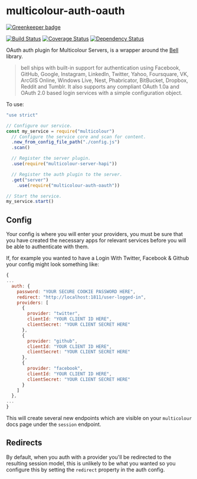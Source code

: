 # multicolour-auth-oauth

[![Greenkeeper badge](https://badges.greenkeeper.io/Multicolour/multicolour-auth-hapi-oauth.svg)](https://greenkeeper.io/)

[![Build Status](https://travis-ci.org/Multicolour/multicolour-auth-hapi-oauth.svg?branch=master)](https://travis-ci.org/Multicolour/multicolour-auth-hapi-oauth)
[![Coverage Status](https://coveralls.io/repos/github/Multicolour/multicolour-auth-hapi-oauth/badge.svg?branch=master)](https://coveralls.io/github/Multicolour/multicolour-auth-hapi-oauth?branch=master)
[![Dependency Status](https://david-dm.org/Multicolour/multicolour-auth-hapi-oauth.svg)](https://david-dm.org/Multicolour/multicolour-auth-hapi-oauth)

OAuth auth plugin for Multicolour Servers, is a wrapper around the [Bell][bell] library.

> bell ships with built-in support for authentication using Facebook, GitHub, Google, Instagram, LinkedIn, Twitter, Yahoo, Foursquare, VK, ArcGIS Online, Windows Live, Nest, Phabricator, BitBucket, Dropbox, Reddit and Tumblr. It also supports any compliant OAuth 1.0a and OAuth 2.0 based login services with a simple configuration object.

To use:

```js
"use strict"

// Configure our service.
const my_service = require("multicolour")
  // Configure the service core and scan for content.
  .new_from_config_file_path("./config.js")
  .scan()

  // Register the server plugin.
  .use(require("multicolour-server-hapi"))

  // Register the auth plugin to the server.
  .get("server")
    .use(require("multicolour-auth-oauth"))

// Start the service.
my_service.start()

```

## Config

Your config is where you will enter your providers, you must be sure that you have created the necessary apps for relevant services before you will be able to authenticate with them.

If, for example you wanted to have a Login With Twitter, Facebook & Github your config might look something like:

```js
{
...
  auth: {
    password: "YOUR SECURE COOKIE PASSWORD HERE",
    redirect: "http://localhost:1811/user-logged-in",
    providers: [
      {
        provider: "twitter",
        clientId: "YOUR CLIENT ID HERE",
        clientSecret: "YOUR CLIENT SECRET HERE"
      },
      {
        provider: "github",
        clientId: "YOUR CLIENT ID HERE",
        clientSecret: "YOUR CLIENT SECRET HERE"
      },
      {
        provider: "facebook",
        clientId: "YOUR CLIENT ID HERE",
        clientSecret: "YOUR CLIENT SECRET HERE"
      }
    ]
  },
...
}

```

This will create several new endpoints which are visible on your `multicolour` docs page under the `session` endpoint.

## Redirects

By default, when you auth with a provider you'll be redirected to the resulting session model, this is unlikely to be what you wanted so you configure this by setting the `redirect` property in the auth config.

[bell]: https://github.com/hapijs/bell
